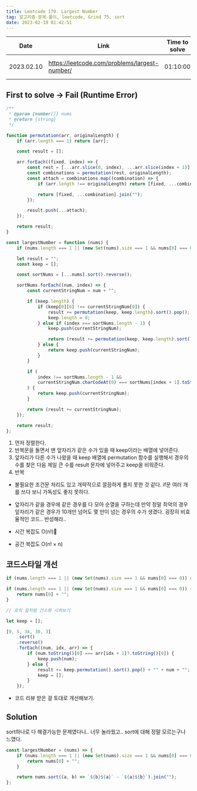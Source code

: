 ```yaml
---
title: Leetcode 179. Largest Number
tag: 알고리즘-문제-풀이, leetcode, Grind 75, sort
date: 2023-02-10 01:42:51
---
```


<div class="table-wrapper">

| Date       | Link                                          | Time to solve | Submissions            |
| ---------- | --------------------------------------------- | ------------- | ---------------------- |
| 2023.02.10 | https://leetcode.com/problems/largest-number/ | 01:10:00      | 3 fail 3 Runtime Error |

</div>

## First to solve -> Fail (Runtime Error)

```js
/**
 * @param {number[]} nums
 * @return {string}
 */

function permutation(arr, originalLength) {
	if (arr.length === 1) return [arr];

	const result = [];

	arr.forEach((fixed, index) => {
		const rest = [...arr.slice(0, index), ...arr.slice(index + 1)];
		const combinations = permutation(rest, originalLength);
		const attach = combinations.map((combination) => {
			if (arr.length !== originalLength) return [fixed, ...combination];

			return [fixed, ...combination].join("");
		});

		result.push(...attach);
	});

	return result;
}

const largestNumber = function (nums) {
	if (nums.length === 1 || (new Set(nums).size === 1 && nums[0] === 0)) return nums[0] + "";

	let result = "";
	const keep = [];

	const sortNums = [...nums].sort().reverse();

	sortNums.forEach((num, index) => {
		const currentStringNum = num + "";

		if (keep.length) {
			if (keep[0][0] !== currentStringNum[0]) {
				result += permutation(keep, keep.length).sort().pop();
				keep.length = 0;
			} else if (index === sortNums.length - 1) {
				keep.push(currentStringNum);

				return (result += permutation(keep, keep.length).sort().pop());
			} else {
				return keep.push(currentStringNum);
			}
		}

		if (
			index !== sortNums.length - 1 &&
			currentStringNum.charCodeAt(0) === sortNums[index + 1].toString().charCodeAt(0)
		) {
			return keep.push(currentStringNum);
		}

		return (result += currentStringNum);
	});

	return result;
};
```

1. 먼저 정렬한다.
2. 반복문을 돌면서 맨 앞자리가 같은 수가 있을 때 keep이라는 배열에 넣어준다.
3. 앞자리가 다른 수가 나왔을 때 keep 배열에 permutation 함수를 실행해서 경우의 수를 찾은 다음 제일 큰 수를 result 문자에 넣어주고 keep을 비워준다.
4. 반복

- 불필요한 조건문 처리도 있고 개략적으로 깔끔하게 풀지 못한 것 같다. if문 여러 개를 쓰다 보니 가독성도 좋지 못하다.
- 앞자리가 같을 경우에 같은 경우를 다 모아 순열을 구하는데 만약 정말 최악의 경우 앞자리가 같은 경우가 10개만 넘어도 몇 만이 넘는 경우의 수가 생겼다. 굉장히 비효율적인 코드.. 반성해라..

- 시간 복잡도 O(n!)🫢
- 공간 복잡도 O(n! × n)

## 코드스타일 개선

```js
if (nums.length === 1 || (new Set(nums).size === 1 && nums[0] === 0)) return nums[0] + "";

if (nums.length === 1 || (new Set(nums).size === 1 && nums[0] === 0)) {
	return nums[0] + "";
}

// 로직 밑처럼 간소화 시켜보기

let keep = [];

[9, 5, 34, 30, 3]
	.sort()
	.reverse()
	.forEach((num, idx, arr) => {
		if (num.toString()[0] === arr[idx + 1]?.toString()[0]) {
			keep.push(num);
		} else {
			result += keep.permutation().sort().pop() + "" + num + "";
			keep = [];
		}
	});
```

- 코드 리뷰 받은 걸 토대로 개선해보기.

## Solution

sort하나로 다 해결가능한 문제였다니.. 너무 놀라웠고.. sort에 대해 정말 모르는구나 느꼈다.

```js
const largestNumber = (nums) => {
	if (nums.length === 1 || (new Set(nums).size === 1 && nums[0] === 0)) {
		return nums[0] + "";
	}

	return nums.sort((a, b) => `${b}${a}` - `${a}${b}`).join("");
};
```
